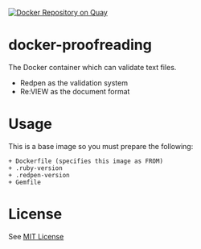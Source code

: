 [![Docker Repository on Quay](https://quay.io/repository/jmatsu/proofreading/status "Docker Repository on Quay")](https://quay.io/repository/jmatsu/proofreading)

# docker-proofreading

The Docker container which can validate text files.

* Redpen as the validation system
* Re:VIEW as the document format

# Usage

This is a base image so you must prepare the following:

```
+ Dockerfile (specifies this image as FROM)
+ .ruby-version
+ .redpen-version
+ Gemfile
```

# License

See [MIT License](./LICENSE)
